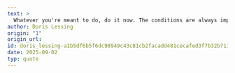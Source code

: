 ```yaml
---
text: >
  Whatever you're meant to do, do it now. The conditions are always impossible.
author: Doris Lessing
origin: "1"
origin_url: 
id: doris_lessing-a1b5df6b5f6dc98949c43c81cb2facadd481cecafed3f7b32b7112b0d387cfcd
date: 2025-09-02
typ: quote
---
```

